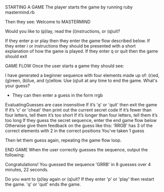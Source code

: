 STARTING A GAME
The player starts the game by running ruby mastermind.rb

Then they see:
Welcome to MASTERMIND

Would you like to (p)lay, read the (i)nstructions, or (q)uit?
>

If they enter p or play then they enter the game flow described below.
If they enter i or instructions they should be presented with a short explanation of how the game is played.
If they enter q or quit then the game should exit


GAME FLOW
Once the user starts a game they should see:

I have generated a beginner sequence with four elements made up of: (r)ed,
(g)reen, (b)lue, and (y)ellow. Use (q)uit at any time to end the game.
What's your guess?

* They can then enter a guess in the form rrgb

EvaluatingGuesses are case insensitive
If it’s 'q' or 'quit' then exit the game
If it’s 'c' or 'cheat' then print out the current secret code
If it’s fewer than four letters, tell them it’s too short
If it’s longer than four letters, tell them it’s too long
If they guess the secret sequence, enter the end game flow below
Otherwise give them feedback on the guess like this:
'RRGB' has 3 of the correct elements with 2 in the correct positions
You've taken 1 guess

Then let them guess again, repeating the game flow loop.


END GAME
When the user correctly guesses the sequence, output the following:

Congratulations! You guessed the sequence 'GRRB' in 8 guesses over 4 minutes,
22 seconds.

Do you want to (p)lay again or (q)uit?
If they enter 'p' or 'play' then restart the game. 'q' or 'quit' ends the game.
